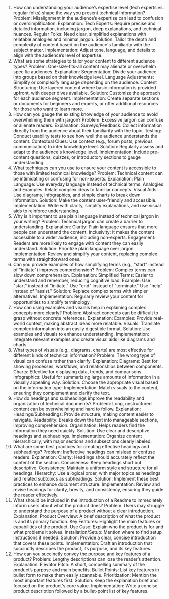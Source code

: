 1. How can understanding your audience’s expertise level (tech experts vs. regular folks) shape the way you present technical information?
Problem: Misalignment in the audience’s expertise can lead to confusion or oversimplification.
Explanation:
Tech Experts: Require precise and detailed information, including jargon, deep explanations, and technical nuances.
Regular Folks: Need clear, simplified explanations with relatable analogies and minimal jargon.
Solution: Tailor the depth and complexity of content based on the audience's familiarity with the subject matter.
Implementation: Adjust tone, language, and details to align with the audience’s level of expertise.
2. What are some strategies to tailor your content to different audience types?
Problem: One-size-fits-all content may alienate or overwhelm specific audiences.
Explanation:
Segmentation: Divide your audience into groups based on their knowledge level.
Language Adjustments: Simplify or complexify language depending on the audience.
Content Structuring: Use layered content where basic information is provided upfront, with deeper dives available.
Solution: Customize the approach for each audience segment.
Implementation: Create separate sections or documents for beginners and experts, or offer additional resources for those who want to learn more.
3. How can you gauge the existing knowledge of your audience to avoid overwhelming them with jargon?
Problem: Excessive jargon can confuse or alienate readers.
Explanation:
Surveys/Feedback: Collect information directly from the audience about their familiarity with the topic.
Testing: Conduct usability tests to see how well the audience understands the content.
Contextual Clues: Use context (e.g., forum posts, previous communication) to infer knowledge level.
Solution: Regularly assess and adapt to the audience's knowledge level.
Implementation: Include pre-content questions, quizzes, or introductory sections to gauge understanding.
4. What techniques can you use to ensure your content is accessible to those with limited technical knowledge?
Problem: Technical content can be intimidating or confusing for non-experts.
Explanation:
Plain Language: Use everyday language instead of technical terms.
Analogies and Examples: Relate complex ideas to familiar concepts.
Visual Aids: Use diagrams, infographics, and simple charts to break down information.
Solution: Make the content user-friendly and accessible.
Implementation: Write with clarity, simplify explanations, and use visual aids to reinforce understanding.
5. Why is it important to use plain language instead of technical jargon in your writing?
Problem: Technical jargon can create a barrier to understanding.
Explanation:
Clarity: Plain language ensures that more people can understand the content.
Inclusivity: It makes the content accessible to a wider audience, including non-experts.
Engagement: Readers are more likely to engage with content they can easily understand.
Solution: Prioritize plain language over jargon.
Implementation: Review and simplify your content, replacing complex terms with straightforward ones.
6. Can you provide examples of how simplifying terms (e.g., "start" instead of "initiate") improves comprehension?
Problem: Complex terms can slow down comprehension.
Explanation:
Simplified Terms: Easier to understand and remember, reducing cognitive load.
Example:
Use "start" instead of "initiate."
Use "end" instead of "terminate."
Use "help" instead of "assist."
Solution: Replace complex terms with simpler alternatives.
Implementation: Regularly review your content for opportunities to simplify terminology.
7. How can using examples and visuals help in explaining complex concepts more clearly?
Problem: Abstract concepts can be difficult to grasp without concrete references.
Explanation:
Examples: Provide real-world context, making abstract ideas more relatable.
Visuals: Translate complex information into an easily digestible format.
Solution: Use examples and visuals to enhance understanding.
Implementation: Integrate relevant examples and create visual aids like diagrams and charts.
8. What types of visuals (e.g., diagrams, charts) are most effective for different kinds of technical information?
Problem: The wrong type of visual can confuse rather than clarify.
Explanation:
Diagrams: Best for showing processes, workflows, and relationships between components.
Charts: Effective for displaying data, trends, and comparisons.
Infographics: Useful for summarizing large amounts of information in a visually appealing way.
Solution: Choose the appropriate visual based on the information type.
Implementation: Match visuals to the content, ensuring they complement and clarify the text.
9. How do headings and subheadings improve the readability and organization of technical documents?
Problem: Long, unstructured content can be overwhelming and hard to follow.
Explanation:
Headings/Subheadings: Provide structure, making content easier to navigate.
Readability: Breaks down the text into manageable sections, improving comprehension.
Organization: Helps readers find the information they need quickly.
Solution: Use clear and descriptive headings and subheadings.
Implementation: Organize content hierarchically, with major sections and subsections clearly labeled.
10. What are some best practices for creating effective headings and subheadings?
Problem: Ineffective headings can mislead or confuse readers.
Explanation:
Clarity: Headings should accurately reflect the content of the section.
Conciseness: Keep headings short but descriptive.
Consistency: Maintain a uniform style and structure for all headings.
Hierarchy: Use a logical order, with major topics as headings and related subtopics as subheadings.
Solution: Implement these best practices to enhance document structure.
Implementation: Review and revise headings for clarity, brevity, and consistency, ensuring they guide the reader effectively.
11. What should be included in the introduction of a Readme to immediately inform users about what the product does?
Problem: Users may struggle to understand the purpose of a product without a clear introduction.
Explanation:
Product Overview: A brief description of what the product is and its primary function.
Key Features: Highlight the main features or capabilities of the product.
Use Case: Explain who the product is for and what problems it solves.
Installation/Setup: Mention where to find setup instructions if needed.
Solution: Provide a clear, concise introduction that covers these points.
Implementation: Draft an introduction that succinctly describes the product, its purpose, and its key features.
12. How can you succinctly convey the purpose and key features of a product?
Problem: Lengthy descriptions can lose the reader’s attention.
Explanation:
Elevator Pitch: A short, compelling summary of the product’s purpose and main benefits.
Bullet Points: List key features in bullet form to make them easily scannable.
Prioritization: Mention the most important features first.
Solution: Keep the explanation brief and focused on the product's core value.
Implementation: Write a concise product description followed by a bullet-point list of key features.
